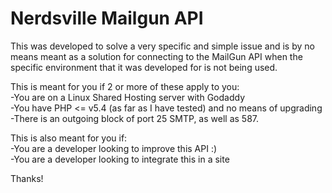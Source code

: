 # Nerdsville Mailgun API

This was developed to solve a very specific and simple issue and is by no means meant as a solution for connecting to the MailGun API when the specific environment that it was developed for is not being used.

  This is meant for you if 2 or more of these apply to you:<br/>
     -You are on a Linux Shared Hosting server with Godaddy<br/>
     -You have PHP <= v5.4 (as far as I have tested) and no means of upgrading<br/>
     -There is an outgoing block of port 25 SMTP, as well as 587.
  
  This is also meant for you if:<br/>
    -You are a developer looking to improve this API :)<br/>
    -You are a developer looking to integrate this in a site

Thanks!
